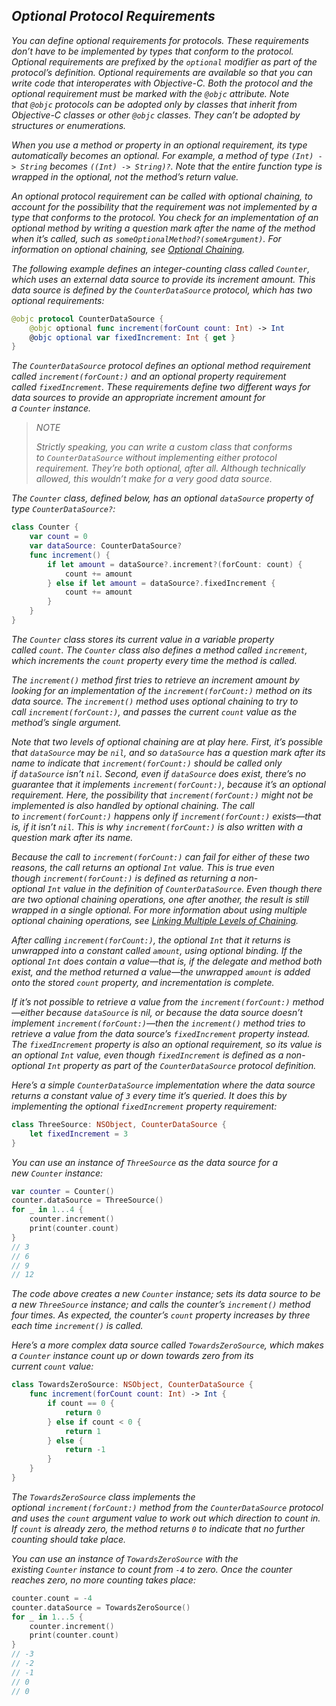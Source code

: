 ## *Optional Protocol Requirements*

*You can define optional requirements for protocols. These requirements don’t have to be implemented by types that conform to the protocol. Optional requirements are prefixed by the `optional` modifier as part of the protocol’s definition. Optional requirements are available so that you can write code that interoperates with Objective-C. Both the protocol and the optional requirement must be marked with the `@objc` attribute. Note that `@objc` protocols can be adopted only by classes that inherit from Objective-C classes or other `@objc` classes. They can’t be adopted by structures or enumerations.*

*When you use a method or property in an optional requirement, its type automatically becomes an optional. For example, a method of type `(Int) -> String` becomes `((Int) -> String)?`. Note that the entire function type is wrapped in the optional, not the method’s return value.*

*An optional protocol requirement can be called with optional chaining, to account for the possibility that the requirement was not implemented by a type that conforms to the protocol. You check for an implementation of an optional method by writing a question mark after the name of the method when it’s called, such as `someOptionalMethod?(someArgument)`. For information on optional chaining, see [Optional Chaining](https://docs.swift.org/swift-book/LanguageGuide/OptionalChaining.html).*

*The following example defines an integer-counting class called `Counter`, which uses an external data source to provide its increment amount. This data source is defined by the `CounterDataSource` protocol, which has two optional requirements:*

```swift
@objc protocol CounterDataSource {
    @objc optional func increment(forCount count: Int) -> Int
    @objc optional var fixedIncrement: Int { get }
}
```

*The `CounterDataSource` protocol defines an optional method requirement called `increment(forCount:)` and an optional property requirement called `fixedIncrement`. These requirements define two different ways for data sources to provide an appropriate increment amount for a `Counter` instance.*

> *NOTE*
> 
> *Strictly speaking, you can write a custom class that conforms to `CounterDataSource` without implementing either protocol requirement. They’re both optional, after all. Although technically allowed, this wouldn’t make for a very good data source.*

*The `Counter` class, defined below, has an optional `dataSource` property of type `CounterDataSource?`:*

```swift
class Counter {
    var count = 0
    var dataSource: CounterDataSource?
    func increment() {
        if let amount = dataSource?.increment?(forCount: count) {
            count += amount
        } else if let amount = dataSource?.fixedIncrement {
            count += amount
        }
    }
}
```

*The `Counter` class stores its current value in a variable property called `count`. The `Counter` class also defines a method called `increment`, which increments the `count` property every time the method is called.*

*The `increment()` method first tries to retrieve an increment amount by looking for an implementation of the `increment(forCount:)` method on its data source. The `increment()` method uses optional chaining to try to call `increment(forCount:)`, and passes the current `count` value as the method’s single argument.*

*Note that two levels of optional chaining are at play here. First, it’s possible that `dataSource` may be `nil`, and so `dataSource` has a question mark after its name to indicate that `increment(forCount:)` should be called only if `dataSource` isn’t `nil`. Second, even if `dataSource` does exist, there’s no guarantee that it implements `increment(forCount:)`, because it’s an optional requirement. Here, the possibility that `increment(forCount:)` might not be implemented is also handled by optional chaining. The call to `increment(forCount:)` happens only if `increment(forCount:)` exists—that is, if it isn’t `nil`. This is why `increment(forCount:)` is also written with a question mark after its name.*

*Because the call to `increment(forCount:)` can fail for either of these two reasons, the call returns an optional `Int` value. This is true even though `increment(forCount:)` is defined as returning a non-optional `Int` value in the definition of `CounterDataSource`. Even though there are two optional chaining operations, one after another, the result is still wrapped in a single optional. For more information about using multiple optional chaining operations, see [Linking Multiple Levels of Chaining](https://docs.swift.org/swift-book/LanguageGuide/OptionalChaining.html#ID252).*

*After calling `increment(forCount:)`, the optional `Int` that it returns is unwrapped into a constant called `amount`, using optional binding. If the optional `Int` does contain a value—that is, if the delegate and method both exist, and the method returned a value—the unwrapped `amount` is added onto the stored `count` property, and incrementation is complete.*

*If it’s not possible to retrieve a value from the `increment(forCount:)` method—either because `dataSource` is nil, or because the data source doesn’t implement `increment(forCount:)`—then the `increment()` method tries to retrieve a value from the data source’s `fixedIncrement` property instead. The `fixedIncrement` property is also an optional requirement, so its value is an optional `Int` value, even though `fixedIncrement` is defined as a non-optional `Int` property as part of the `CounterDataSource` protocol definition.*

*Here’s a simple `CounterDataSource` implementation where the data source returns a constant value of `3` every time it’s queried. It does this by implementing the optional `fixedIncrement` property requirement:*

```swift
class ThreeSource: NSObject, CounterDataSource {
    let fixedIncrement = 3
}
```

*You can use an instance of `ThreeSource` as the data source for a new `Counter` instance:*

```swift
var counter = Counter()
counter.dataSource = ThreeSource()
for _ in 1...4 {
    counter.increment()
    print(counter.count)
}
// 3
// 6
// 9
// 12
```

*The code above creates a new `Counter` instance; sets its data source to be a new `ThreeSource` instance; and calls the counter’s `increment()` method four times. As expected, the counter’s `count` property increases by three each time `increment()` is called.*

*Here’s a more complex data source called `TowardsZeroSource`, which makes a `Counter` instance count up or down towards zero from its current `count` value:*

```swift
class TowardsZeroSource: NSObject, CounterDataSource {
    func increment(forCount count: Int) -> Int {
        if count == 0 {
            return 0
        } else if count < 0 {
            return 1
        } else {
            return -1
        }
    }
}
```

*The `TowardsZeroSource` class implements the optional `increment(forCount:)` method from the `CounterDataSource` protocol and uses the `count` argument value to work out which direction to count in. If `count` is already zero, the method returns `0` to indicate that no further counting should take place.*

*You can use an instance of `TowardsZeroSource` with the existing `Counter` instance to count from `-4` to zero. Once the counter reaches zero, no more counting takes place:*

```swift
counter.count = -4
counter.dataSource = TowardsZeroSource()
for _ in 1...5 {
    counter.increment()
    print(counter.count)
}
// -3
// -2
// -1
// 0
// 0
```
